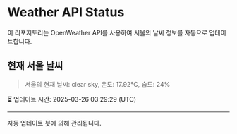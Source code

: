 
# Weather API Status

이 리포지토리는 OpenWeather API를 사용하여 서울의 날씨 정보를 자동으로 업데이트합니다.

## 현재 서울 날씨
> 서울의 현재 날씨: clear sky, 온도: 17.92°C, 습도: 24%

⏳ 업데이트 시간: 2025-03-26 03:29:29 (UTC)

---
자동 업데이트 봇에 의해 관리됩니다.

